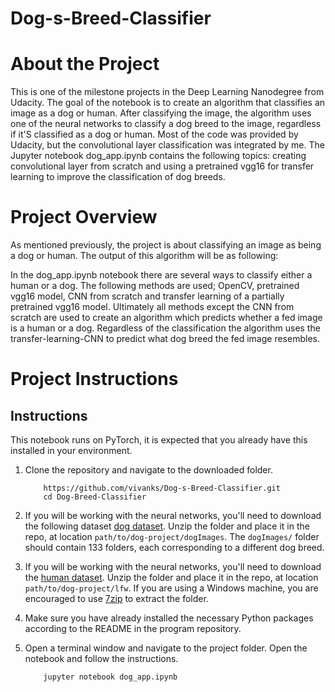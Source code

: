 # Dog-s-Breed-Classifier

# About the Project
This is one of the milestone projects in the Deep Learning Nanodegree from Udacity. The goal of the notebook is to create an algorithm that classifies an image as a dog or human. After classifying the image, the algorithm uses one of the neural networks to classify a dog breed to the image, regardless if it'S classified as a dog or human. Most of the code was provided by Udacity, but the convolutional layer classification was integrated by me. The Jupyter notebook dog_app.ipynb contains the following topics: creating convolutional layer from scratch and using a pretrained vgg16 for transfer learning to improve the classification of dog breeds. 

# Project Overview

As mentioned previously, the project is about classifying an image as being a dog or human. The output of this algorithm will be as following:

In the dog_app.ipynb notebook there are several ways to classify either a human or a dog.  The following methods are used; OpenCV, pretrained vgg16 model, CNN from scratch and transfer learning of a partially pretrained vgg16 model. Ultimately all methods except the CNN from scratch are used to create an algorithm which predicts whether a fed image is a human or a dog. Regardless of the classification the algorithm uses the transfer-learning-CNN to predict what dog breed the fed image resembles. 

# Project Instructions

## Instructions

This notebook runs on PyTorch, it is expected that you already have this installed in your environment.

1. Clone the repository and navigate to the downloaded folder.
	
	```	
		https://github.com/vivanks/Dog-s-Breed-Classifier.git
		cd Dog-Breed-Classifier
	```

2. If you will be working with the neural networks, you'll need to download the following dataset [dog dataset](https://s3-us-west-1.amazonaws.com/udacity-aind/dog-project/dogImages.zip).  Unzip the folder and place it in the repo, at location `path/to/dog-project/dogImages`.  The `dogImages/` folder should contain 133 folders, each corresponding to a different dog breed.
3. If you will be working with the neural networks, you'll need to download the [human dataset](http://vis-www.cs.umass.edu/lfw/lfw.tgz).  Unzip the folder and place it in the repo, at location `path/to/dog-project/lfw`.  If you are using a Windows machine, you are encouraged to use [7zip](http://www.7-zip.org/) to extract the folder. 
4. Make sure you have already installed the necessary Python packages according to the README in the program repository.
5. Open a terminal window and navigate to the project folder. Open the notebook and follow the instructions.
	
	```
		jupyter notebook dog_app.ipynb
	```

